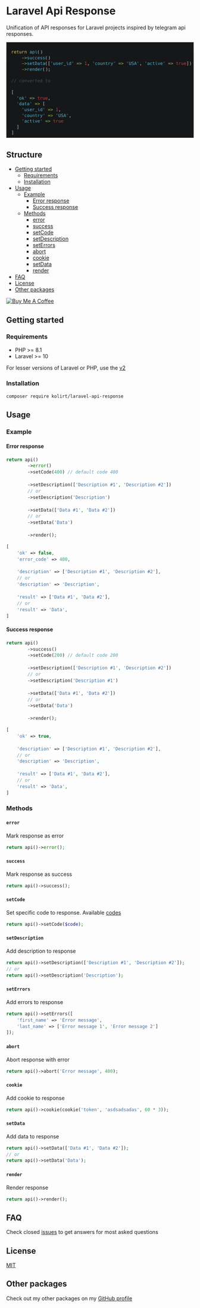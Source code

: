 # Laravel Api Response
Unification of API responses for Laravel projects inspired by telegram api responses.

<p align="center">
    <img src="https://raw.githubusercontent.com/kolirt/laravel-api-response/v3/cover.png">
</p>


## Structure
- [Getting started](#getting-started)
  - [Requirements](#requirements) 
  - [Installation](#installation)
- [Usage](#usage)
    - [Example](#example)
      - [Error response](#error-response)
      - [Success response](#success-response)
    -  [Methods](#methods)
       - [error](#error)
       - [success](#success)
       - [setCode](#setcode)
       - [setDescription](#setdescription)
       - [setErrors](#seterrors)
       - [abort](#abort)
       - [cookie](#cookie)
       - [setData](#setdata)
       - [render](#render)
- [FAQ](#faq)
- [License](#license)
- [Other packages](#other-packages)

<a href="https://www.buymeacoffee.com/kolirt" target="_blank">
  <img src="https://cdn.buymeacoffee.com/buttons/v2/arial-yellow.png" alt="Buy Me A Coffee" style="height: 60px !important;width: 217px !important;" >
</a>


## Getting started

### Requirements
- PHP >= 8.1
- Laravel >= 10

For lesser versions of Laravel or PHP, use the [v2](https://github.com/kolirt/laravel-api-response/tree/v2)


### Installation
```bash
composer require kolirt/laravel-api-response
```


## Usage

### Example

#### Error response
```php
return api()
        ->error()
        ->setCode(400) // default code 400

        ->setDescription(['Description #1', 'Description #2'])
        // or
        ->setDescription('Description')
        
        ->setData(['Data #1', 'Data #2'])
        // or
        ->setData('Data')
        
        ->render();
```

```php
[
    'ok' => false,
    'error_code' => 400,
    
    'description' => ['Description #1', 'Description #2'],
    // or
    'description' => 'Description',
    
    'result' => ['Data #1', 'Data #2'],
    // or
    'result' => 'Data',
]
```


#### Success response
```php
return api()
        ->success()
        ->setCode(200) // default code 200

        ->setDescription(['Description #1', 'Description #2'])
        // or
        ->setDescription('Description #1')
        
        ->setData(['Data #1', 'Data #2'])
        // or
        ->setData('Data')
        
        ->render();
```

```php
[
    'ok' => true,
    
    'description' => ['Description #1', 'Description #2'],
    // or
    'description' => 'Description',
    
    'result' => ['Data #1', 'Data #2'],
    // or
    'result' => 'Data',
]
```


### Methods

#### `error`
Mark response as error

```php
return api()->error();
```


#### `success`
Mark response as success

```php
return api()->success();
```


#### `setCode`
Set specific code to response. Available [codes](https://en.wikipedia.org/wiki/List_of_HTTP_status_codes)

```php
return api()->setCode($code);
```


#### `setDescription`
Add description to response

```php
return api()->setDescription(['Description #1', 'Description #2']);
// or
return api()->setDescription('Description');
```


#### `setErrors`
Add errors to response

```php
return api()->setErrors([
    'first_name' => 'Error message', 
    'last_name' => ['Error message 1', 'Error message 2']
]);
```


#### `abort`
Abort response with error

```php
return api()->abort('Error message', 400);
```


#### `cookie`
Add cookie to response

```php
return api()->cookie(cookie('token', 'asdsadsadas', 60 * 3));
```


#### `setData`
Add data to response

```php
return api()->setData(['Data #1', 'Data #2']);
// or
return api()->setData('Data');
```


#### `render`
Render response

```php
return api()->render();
```


## FAQ
Check closed [issues](https://github.com/kolirt/laravel-api-response/issues) to get answers for most asked questions


## License
[MIT](LICENSE.txt)


## Other packages
Check out my other packages on my [GitHub profile](https://github.com/kolirt)
